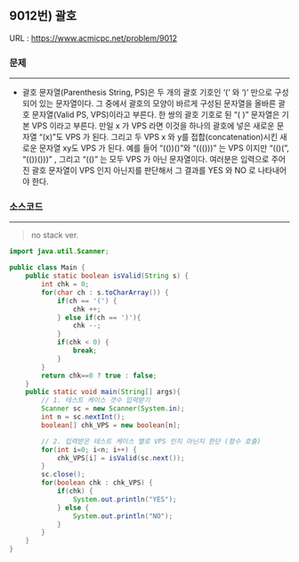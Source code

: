

## 9012번) 괄호
URL : <https://www.acmicpc.net/problem/9012>

### 문제
* * *
* 괄호 문자열(Parenthesis String, PS)은 두 개의 괄호 기호인 ‘(’ 와 ‘)’ 만으로 구성되어 있는 문자열이다. 
그 중에서 괄호의 모양이 바르게 구성된 문자열을 올바른 괄호 문자열(Valid PS, VPS)이라고 부른다. 
한 쌍의 괄호 기호로 된 “( )” 문자열은 기본 VPS 이라고 부른다. 만일 x 가 VPS 라면 이것을 하나의 괄호에 넣은 새로운 문자열 “(x)”도 VPS 가 된다.
그리고 두 VPS x 와 y를 접합(concatenation)시킨 새로운 문자열 xy도 VPS 가 된다. 
예를 들어 “(())()”와 “((()))” 는 VPS 이지만 “(()(”, “(())()))” , 그리고 “(()” 는 모두 VPS 가 아닌 문자열이다. 
여러분은 입력으로 주어진 괄호 문자열이 VPS 인지 아닌지를 판단해서 그 결과를 YES 와 NO 로 나타내어야 한다.



### 소스코드
* * *

> no stack ver.

````java     
import java.util.Scanner;

public class Main {
	public static boolean isValid(String s) {
		int chk = 0;
		for(char ch : s.toCharArray()) {
			if(ch == '(') {
				chk ++;
			} else if(ch == ')'){
				chk --;
			}
			if(chk < 0) {
				break;
			}
		}
		return chk==0 ? true : false;
	}
	public static void main(String[] args){
		// 1. 테스트 케이스 갯수 입력받기
		Scanner sc = new Scanner(System.in);
		int n = sc.nextInt();
		boolean[] chk_VPS = new boolean[n];

		// 2. 입력받은 테스트 케이스 별로 VPS 인지 아닌지 판단 (함수 호출)
		for(int i=0; i<n; i++) {
			chk_VPS[i] = isValid(sc.next());
		}
		sc.close();
		for(boolean chk : chk_VPS) {
			if(chk) {
				System.out.println("YES");
			} else {
				System.out.println("NO");
			}
		}
	}
}
````


